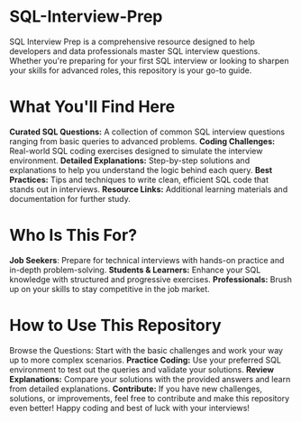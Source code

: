 # SQL-Interview-Prep
SQL Interview Prep is a comprehensive resource designed to help developers and data professionals master SQL interview questions. Whether you're preparing for your first SQL interview or looking to sharpen your skills for advanced roles, this repository is your go-to guide.

# What You'll Find Here
**Curated SQL Questions:** A collection of common SQL interview questions ranging from basic queries to advanced problems.
**Coding Challenges:** Real-world SQL coding exercises designed to simulate the interview environment.
**Detailed Explanations:** Step-by-step solutions and explanations to help you understand the logic behind each query.
**Best Practices:** Tips and techniques to write clean, efficient SQL code that stands out in interviews.
**Resource Links:** Additional learning materials and documentation for further study.

# Who Is This For?
**Job Seekers**: Prepare for technical interviews with hands-on practice and in-depth problem-solving.
**Students & Learners:** Enhance your SQL knowledge with structured and progressive exercises.
**Professionals:** Brush up on your skills to stay competitive in the job market.

# How to Use This Repository
Browse the Questions: Start with the basic challenges and work your way up to more complex scenarios.
**Practice Coding:** Use your preferred SQL environment to test out the queries and validate your solutions.
**Review Explanations:** Compare your solutions with the provided answers and learn from detailed explanations.
**Contribute:** If you have new challenges, solutions, or improvements, feel free to contribute and make this repository even better!
Happy coding and best of luck with your interviews!
